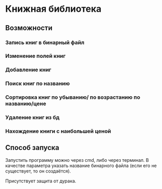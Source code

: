 # Книжная библиотека

## Возможности
### Запись книг в бинарный файл
### Изменение полей книг
### Добавление книг
### Поиск книг по названию
### Сортировка книг по убыванию/ по возрастанию по названию/цене
### Удаление книг из бд
### Нахождение книги с наибольшей ценой

## Cпособ запуска
Запустить программу можно через cmd, либо через терминал. В качестве параметра указать название бинарного файла (если его не существует, то он создаётся).

Присутствует защита от дурака.
